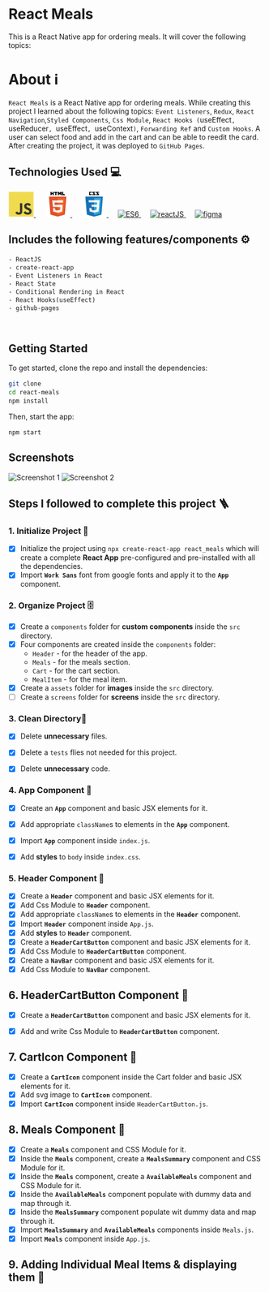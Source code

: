 # React Meals

This is a React Native app for ordering meals. It will cover the following topics:

# About ℹ️
`React Meals` is a React Native app for ordering meals. While creating this project I learned about the following topics:
`Event Listeners`, `Redux`, `React Navigation`,`Styled Components`, `Css Module`, `React Hooks (`useEffect`, `useReducer`, `useEffect`, `useContext`)`, `Forwarding Ref` and `Custom Hooks`.
A user can select food and add in the cart and can be able to reedit the card. After creating the project, it was deployed to `GitHub Pages`.

## Technologies Used 💻

<a href="https://developer.mozilla.org/en-US/docs/Web/JavaScript" target="_blank" rel="noreferrer"> <img src="https://raw.githubusercontent.com/devicons/devicon/master/icons/javascript/javascript-original.svg" alt="javascript" width="50" height="50"/> </a> &emsp; <a href="https://www.w3.org/html/" target="_blank" rel="noreferrer"> <img src="https://raw.githubusercontent.com/devicons/devicon/master/icons/html5/html5-original-wordmark.svg" alt="html5" width="50" height="50"/> </a> &emsp; <a href="https://www.w3schools.com/css/" target="_blank" rel="noreferrer"> <img src="https://raw.githubusercontent.com/devicons/devicon/master/icons/css3/css3-original-wordmark.svg" alt="css3" width="50" height="50"/> </a> &emsp; <a href="https://www.w3schools.com/js/js_es6.asp" target="_blank" rel="noreferrer"> <img src="https://camo.githubusercontent.com/792f7fce1ff8bfac6d0524a21b69161cdc6080a3c4e39979f21d5f8489d6fdd3/68747470733a2f2f692e626c6f67732e65732f3534356366382f6573362d6c6f676f2f6f726967696e616c2e706e67" alt="ES6" width="50" height="50"/> </a> &emsp; <a href="https://reactjs.org/" target="_blank" rel="noreferrer"> <img src="https://upload.wikimedia.org/wikipedia/commons/a/a7/React-icon.svg" alt="reactJS" width="50" height="50"/> </a> &emsp; <a href="https://www.figma.com/" target="_blank" rel="noreferrer"> <img src="https://upload.wikimedia.org/wikipedia/commons/a/ad/Figma-1-logo.png" alt="figma" width="70" height="50"/> </a>

## Includes the following features/components ⚙️

    - ReactJS
    - create-react-app
    - Event Listeners in React
    - React State
    - Conditional Rendering in React
    - React Hooks(useEffect)
    - github-pages

<br>

## Getting Started

To get started, clone the repo and install the dependencies:

```bash
git clone
cd react-meals
npm install
```

Then, start the app:

```bash
npm start
```

## Screenshots

![Screenshot 1](./assets/screenshots/screenshot-1.png)
![Screenshot 2](./assets/screenshots/screenshot-2.png)


## Steps I followed to complete this project 🪜

### 1. Initialize Project 🎍

-   [x] Initialize the project using `npx create-react-app react_meals` which will create a
    complete **React App** pre-configured and pre-installed with all the dependencies.
-   [x] Import **`Work Sans`** font from google fonts and apply it to the **`App`** component.

### 2. Organize Project 🗄️

-   [x] Create a `components` folder for **custom components** inside the `src` directory.
-   [x] Four components are created inside the `components` folder:
    -   `Header` - for the header of the app.
    -   `Meals` - for the meals section.
    -   `Cart` - for the cart section.
    -   `MealItem` - for the meal item.
-   [x] Create a `assets` folder for **images** inside the `src` directory.
-   [ ] Create a `screens` folder for **screens** inside the `src` directory.

### 3. Clean Directory🧹

-   [x] Delete **unnecessary** files.
-   [x] Delete a `tests` flies not needed for this project.
-   [x] Delete **unnecessary** code.


### 4. App Component 🧩

-   [x] Create an **`App`** component and basic JSX elements for it.
-   [x] Add appropriate `className`s to elements in the **`App`** component.
-   [x] Import **`App`** component inside `index.js`.

-   [x] Add **styles** to `body` inside `index.css`.

### 5. Header Component 🧩

-   [x] Create a **`Header`** component and basic JSX elements for it.
-   [x] Add Css Module to **`Header`** component.
-   [x] Add appropriate `className`s to elements in the **`Header`** component.
-   [x] Import **`Header`** component inside `App.js`.
-   [x] Add **styles** to **`Header`** component.
-   [x] Create a **`HeaderCartButton`** component and basic JSX elements for it.
-   [x] Add Css Module to **`HeaderCartButton`** component.
-   [x] Create a **`NavBar`** component and basic JSX elements for it.
-   [x] Add Css Module to **`NavBar`** component.

## 6. HeaderCartButton Component 🧩

-   [x] Create a **`HeaderCartButton`** component and basic JSX elements for it.
-   [x] Add and write Css Module to **`HeaderCartButton`** component.


## 7. CartIcon Component 🧩

-   [x] Create a **`CartIcon`** component inside the Cart folder and basic JSX elements for it.
-   [x] Add svg image to **`CartIcon`** component.
-   [X] Import **`CartIcon`** component inside `HeaderCartButton.js`.

## 8. Meals Component 🧩

-   [x] Create a **`Meals`** component and CSS Module for it.
-   [x] Inside the **`Meals`** component, create a **`MealsSummary`** component and CSS Module for it.
-   [x] Inside the **`Meals`** component, create a **`AvailableMeals`** component and CSS Module for it.
-   [x] Inside the **`AvailableMeals`** component populate with dummy data and map through it.
-   [x] Inside the **`MealsSummary`** component populate wit dummy data and map through it.
-   [x] Import **`MealsSummary`**  and **`AvailableMeals`** components inside `Meals.js`.
-   [x] Import **`Meals`** component inside `App.js`.

## 9. Adding Individual Meal Items & displaying them 🧩








